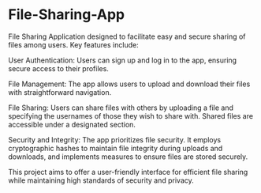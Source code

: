 # File-Sharing-App
File Sharing Application designed to facilitate easy and secure sharing of files among users. Key features include:

User Authentication: Users can sign up and log in to the app, ensuring secure access to their profiles.

File Management: The app allows users to upload and download their files with straightforward navigation.

File Sharing: Users can share files with others by uploading a file and specifying the usernames of those they wish to share with. Shared files are accessible under a designated section.

Security and Integrity: The app prioritizes file security. It employs cryptographic hashes to maintain file integrity during uploads and downloads, and implements measures to ensure files are stored securely.

This project aims to offer a user-friendly interface for efficient file sharing while maintaining high standards of security and privacy.





